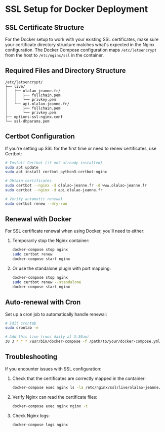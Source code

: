 # SSL Setup for Docker Deployment

## SSL Certificate Structure

For the Docker setup to work with your existing SSL certificates, make sure your certificate directory structure matches what's expected in the Nginx configuration. The Docker Compose configuration maps `/etc/letsencrypt` from the host to `/etc/nginx/ssl` in the container.

## Required Files and Directory Structure

```
/etc/letsencrypt/
├── live/
│   ├── olalao-jeanne.fr/
│   │   ├── fullchain.pem
│   │   └── privkey.pem
│   └── api.olalao-jeanne.fr/
│       ├── fullchain.pem
│       └── privkey.pem
├── options-ssl-nginx.conf
└── ssl-dhparams.pem
```

## Certbot Configuration

If you're setting up SSL for the first time or need to renew certificates, use Certbot:

```bash
# Install Certbot (if not already installed)
sudo apt update
sudo apt install certbot python3-certbot-nginx

# Obtain certificates
sudo certbot --nginx -d olalao-jeanne.fr -d www.olalao-jeanne.fr
sudo certbot --nginx -d api.olalao-jeanne.fr

# Verify automatic renewal
sudo certbot renew --dry-run
```

## Renewal with Docker

For SSL certificate renewal when using Docker, you'll need to either:

1. Temporarily stop the Nginx container:
   ```bash
   docker-compose stop nginx
   sudo certbot renew
   docker-compose start nginx
   ```

2. Or use the standalone plugin with port mapping:
   ```bash
   docker-compose stop nginx
   sudo certbot renew --standalone
   docker-compose start nginx
   ```

## Auto-renewal with Cron

Set up a cron job to automatically handle renewal:

```bash
# Edit crontab
sudo crontab -e

# Add this line (runs daily at 3:30am)
30 3 * * * /usr/bin/docker-compose -f /path/to/your/docker-compose.yml stop nginx && /usr/bin/certbot renew --quiet && /usr/bin/docker-compose -f /path/to/your/docker-compose.yml start nginx
```

## Troubleshooting

If you encounter issues with SSL configuration:

1. Check that the certificates are correctly mapped in the container:
   ```bash
   docker-compose exec nginx ls -la /etc/nginx/ssl/live/olalao-jeanne.fr/
   ```

2. Verify Nginx can read the certificate files:
   ```bash
   docker-compose exec nginx nginx -t
   ```

3. Check Nginx logs:
   ```bash
   docker-compose logs nginx
   ```